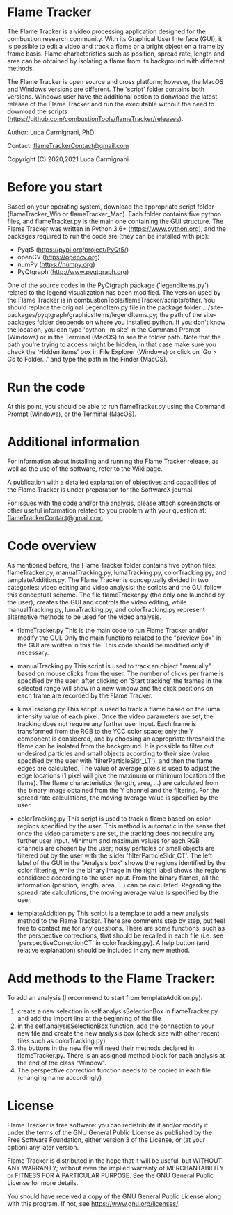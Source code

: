# Flame Tracker
The Flame Tracker is a video processing application designed for the combustion research community. With its Graphical User Interface (GUI), it is possible to edit a video and track a flame or a bright object on a frame by frame basis. Flame characteristics such as position, spread rate, length and area can be obtained by isolating a flame from its background with different methods.

The Flame Tracker is open source and cross platform; however, the MacOS and Windows versions are different. The 'script' folder contains both versions. Windows user have the additional option to donwload the latest release of the Flame Tracker and run the executable without the need to download the scripts (https://github.com/combustionTools/flameTracker/releases).

Author: Luca Carmignani, PhD

Contact: flameTrackerContact@gmail.com

Copyright (C) 2020,2021  Luca Carmignani

# Before you start
Based on your operating system, download the appropriate script folder (flameTracker_Win or flameTracker_Mac). Each folder contains five python files, and flameTracker.py is the main one containing the GUI structure.
The Flame Tracker was written in Python 3.6+ (https://www.python.org), and the packages required to run the code are (they can be installed with pip):
- Pyqt5 (https://pypi.org/project/PyQt5/)
- openCV (https://opencv.org)
- numPy (https://numpy.org)
- PyQtgraph (http://www.pyqtgraph.org)

One of the source codes in the PyQtgraph package ('legendItems.py') related to the legend visualization has been modified. The version used by the Flame Tracker is in combustionTools/flameTracker/scripts/other. You should replace the original LegendItem.py file in the package folder .../site-packages/pyqtgraph/graphicsItems/legendItems.py; the path of the site-packages folder deopends on where you installed python. If you don't know the location, you can type 'python -m site' in the Command Prompt (Windows) or in the Terminal (MacOS) to see the folder path. Note that the path you're trying to access might be hidden, in that case make sure you check the 'Hidden items' box in File Explorer (Windows) or click on 'Go > Go to Folder...' and type the path in the Finder (MacOS).

# Run the code
At this point, you should be able to run flameTracker.py using the Command Prompt (Windows), or the Terminal (MacOS).

# Additional information
For information about installing and running the Flame Tracker release, as well as the use of the software, refer to the Wiki page.

A publication with a detailed explanation of objectives and capabilities of the Flame Tracker is under preparation for the SoftwareX journal.

For issues with the code and/or the analysis, please attach screenshots or other useful information related to you problem with your question at: flameTrackerContact@gmail.com.

# Code overview
As mentioned before, the Flame Tracker folder contains five python files: flameTracker.py, manualTracking.py, lumaTracking.py, colorTracking.py, and templateAddition.py. The Flame Tracker is conceptually divided in two categories: video editing and video analysis; the scripts and the GUI follow this conceptual scheme.
The file flameTracker.py (the only one launched by the user), creates the GUI and controls the video editing, while manualTracking.py, lumaTracking.py, and colorTracking.py represent alternative methods to be used for the video analysis.

- flameTracker.py
This is the main code to run Flame Tracker and/or modify the GUI. Only the main functions related to the "preview Box" in the GUI are written in
this file. This code should be modified only if necessary.

- manualTracking.py
This script is used to track an object "manually" based on mouse clicks from the user. The number of clicks per frame is specified by the user; after clicking on 'Start tracking' the frames in the selected range will show in a new window and the click positions on each frame are recorded by the Flame Tracker.

- lumaTracking.py
This script is used to track a flame based on the luma intensity value of each pixel. Once the video parameters are set, the tracking does not require any further user input. Each frame is transformed from the RGB to the YCC color space; only the Y component is considered, and by choosing an appropriate threshold the flame can be isolated from the background. It is possible to filter out undesired particles and small objects according to their size (value specified by the user with
'filterParticleSldr_LT'), and then the flame edges are calculated. The value of average pixels is used to adjust the edge locations (1 pixel will
give the maximum or minimum location of the flame). The flame characteristics (length, area, ...) are calculated from the binary image obtained from the Y channel and the filtering. For the spread rate calculations, the moving average value is specified by the user.

- colorTracking.py
This script is used to track a flame based on color regions specified by the user. This method is automatic in the sense that once the video parameters are set, the tracking does not require any further user input. Minimum and maximum values for each RGB channels are chosen by the user; noisy particles or small objects are filtered out by the user with the slider 'filterParticleSldr_CT'. The left label of the GUI in the "Analysis box" shows the regions identified by the color filtering, while the binary image in the right label shows the regions considered according to the user input. From the binary flames, all the information (position, length, area, ...) can be calculated. Regarding the spread rate calculations, the moving average value is specified by the user.

- templateAddition.py
This script is a template to add a new analysis method to the Flame Tracker. There are comments step by step, but feel free to contact me for any questions. There are some functions, such as the perspective corrections, that should be recalled in each file (i.e. see 'perspectiveCorrectionCT' in colorTracking.py). A help button (and relative explanation) should be included in any new method.

# Add methods to the Flame Tracker:
To add an analysis (I recommend to start from templateAddition.py):
1) create a new selection in self.analysisSelectionBox in flameTracker.py and add the import line at the beginning of the file
2) in the self.analysisSelectionBox function, add the connection to your new file and create the new analysis box (check size with other recent files such as colorTracking.py)
3) the buttons in the new file will need their methods declared in flameTracker.py. There is an assigned method block for each analysis at the end of the class "Window".
4) The perspective correction function needs to be copied in each file (changing name accordingly)

# License
Flame Tracker is free software: you can redistribute it and/or modify
it under the terms of the GNU General Public License as published by
the Free Software Foundation, either version 3 of the License, or
(at your option) any later version.

Flame Tracker is distributed in the hope that it will be useful,
but WITHOUT ANY WARRANTY; without even the implied warranty of
MERCHANTABILITY or FITNESS FOR A PARTICULAR PURPOSE.  See the
GNU General Public License for more details.

You should have received a copy of the GNU General Public License
along with this program.  If not, see <https://www.gnu.org/licenses/>.
